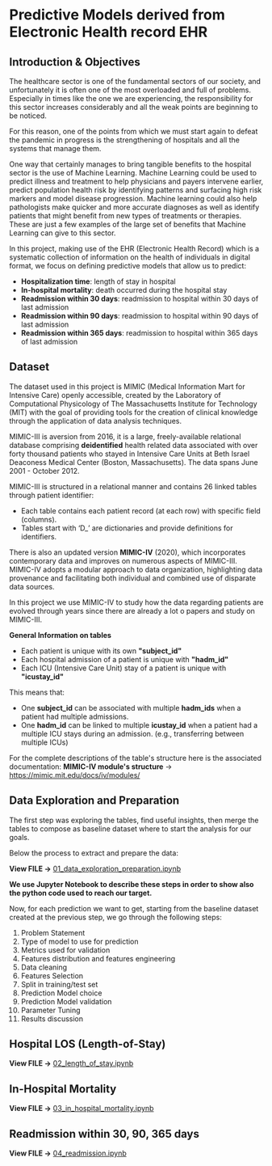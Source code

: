 # Predictive Models derived from Electronic Health record EHR

## Introduction & Objectives

The healthcare sector is one of the fundamental sectors of our society, and unfortunately it is often one of the most overloaded and full of problems. Especially in times like the one we are experiencing, the responsibility for this sector increases considerably and all the weak points are beginning to be noticed.

For this reason, one of the points from which we must start again to defeat the pandemic in progress is the strengthening of hospitals and all the systems that manage them.

One way that certainly manages to bring tangible benefits to the hospital sector is the use of Machine Learning. Machine Learning could be used to predict illness and treatment to help physicians and payers intervene earlier, predict population health risk by identifying patterns and surfacing high risk markers and model disease progression. Machine learning could also help pathologists make quicker and more accurate diagnoses as well as identify patients that might benefit from new types of treatments or therapies. These are just a few examples of the large set of benefits that Machine Learning can give to this sector.

In this project, making use of the EHR (Electronic Health Record) which is a systematic collection of information on the health of individuals in digital format, we focus on defining predictive models that allow us to predict:

- **Hospitalization time**: length of stay in hospital
- **In-hospital mortality**: death occurred during the hospital stay
- **Readmission within 30 days**: readmission to hospital within 30 days of last admission
- **Readmission within 90 days**: readmission to hospital within 90 days of last admission
- **Readmission within 365 days**: readmission to hospital within 365 days of last admission

## Dataset

The dataset used in this project is MIMIC (Medical Information Mart for Intensive Care) openly accessible, created by the Laboratory of Computational Physicology of The Massachusetts Institute for Technology (MIT) with the goal of providing tools for the creation of clinical knowledge through the application of data analysis techniques.

MIMIC-III is aversion from 2016, it is a large, freely-available relational database comprising **deidentified** health related data associated with over forty thousand patients who stayed in Intensive Care Units at Beth Israel Deaconess Medical Center (Boston, Massachusetts). The data spans June 2001 - October 2012.

MIMIC-III is structured in a relational manner and contains 26 linked tables through patient identifier:
- Each table contains each patient record (at each row) with specific field (columns).
- Tables start with ‘D_’ are dictionaries and provide definitions for identifiers.

There is also an updated version **MIMIC-IV** (2020), which incorporates contemporary data and improves on numerous aspects of MIMIC-III. MIMIC-IV adopts a modular approach to data organization, highlighting data provenance and facilitating both individual and combined use of disparate data sources.

In this project we use MIMIC-IV to study how the data regarding patients are evolved through years since there are already a lot o papers and study on MIMIC-III.

**General Information on tables**
- Each patient is unique with its own **"subject_id"**
- Each hospital admission of a patient is unique with **"hadm_id"**
- Each ICU (Intensive Care Unit) stay of a patient is unique with **"icustay_id"**
  
This means that:
- One **subject_id** can be associated with multiple **hadm_ids** when a patient had multiple admissions.
- One **hadm_id** can be linked to multiple **icustay_id** when a patient had a multiple ICU stays during an admission. (e.g., transferring between multiple ICUs)

For the complete descriptions of the table's structure here is the associated documentation:
**MIMIC-IV module's structure** -> https://mimic.mit.edu/docs/iv/modules/

## Data Exploration and Preparation

The first step was exploring the tables, find useful insights, then merge the tables to compose as baseline dataset where to start the analysis for our goals.

Below the process to extract and prepare the data:

**View FILE ->** [01_data_exploration_preparation.ipynb](01_data_exploration_preparation.ipynb)

**We use Jupyter Notebook to describe these steps in order to show also the python code used to reach our target.**

Now, for each prediction we want to get, starting from the baseline dataset created at the previous step, we go through the following steps:

1. Problem Statement
2. Type of model to use for prediction
3. Metrics used for validation
4. Features distribution and features engineering
5. Data cleaning
6. Features Selection
7. Split in training/test set
8. Prediction Model choice
9. Prediction Model validation
10. Parameter Tuning
11. Results discussion



## Hospital LOS (Length-of-Stay)

**View FILE ->**  [02_length_of_stay.ipynb](02_length_of_stay.ipynb)

## In-Hospital Mortality

**View FILE ->** [03_in_hospital_mortality.ipynb](03_in_hospital_mortality.ipynb)

## Readmission within 30, 90, 365 days

**View FILE ->** [04_readmission.ipynb](04_readmission.ipynb)



